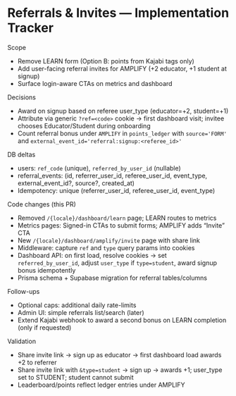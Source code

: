 # Referrals & Invites — Implementation Tracker

Scope

- Remove LEARN form (Option B: points from Kajabi tags only)
- Add user-facing referral invites for AMPLIFY (+2 educator, +1 student at signup)
- Surface login-aware CTAs on metrics and dashboard

Decisions

- Award on signup based on referee user_type (educator=+2, student=+1)
- Attribute via generic `?ref=<code>` cookie → first dashboard visit; invitee chooses Educator/Student during onboarding
- Count referral bonus under `AMPLIFY` in `points_ledger` with `source='FORM'` and `external_event_id='referral:signup:<referee_id>'`

DB deltas

- users: `ref_code` (unique), `referred_by_user_id` (nullable)
- referral_events: (id, referrer_user_id, referee_user_id, event_type, external_event_id?, source?, created_at)
- Idempotency: unique (referrer_user_id, referee_user_id, event_type)

Code changes (this PR)

- Removed `/{locale}/dashboard/learn` page; LEARN routes to metrics
- Metrics pages: Signed-in CTAs to submit forms; AMPLIFY adds “Invite” CTA
- New `/{locale}/dashboard/amplify/invite` page with share link
- Middleware: capture `ref` and `type` query params into cookies
- Dashboard API: on first load, resolve cookies → set `referred_by_user_id`, adjust `user_type` if `type=student`, award signup bonus idempotently
- Prisma schema + Supabase migration for referral tables/columns

Follow-ups

- Optional caps: additional daily rate-limits
- Admin UI: simple referrals list/search (later)
- Extend Kajabi webhook to award a second bonus on LEARN completion (only if requested)

Validation

- Share invite link → sign up as educator → first dashboard load awards +2 to referrer
- Share invite link with `&type=student` → sign up → awards +1; user_type set to STUDENT; student cannot submit
- Leaderboard/points reflect ledger entries under AMPLIFY
